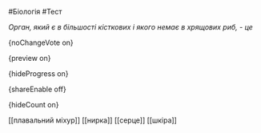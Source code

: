#Біологія #Тест

*Орган, який є в більшості кісткових і якого немає в хрящових риб, - це*

{noChangeVote on}

{preview on}

{hideProgress on}

{shareEnable off}

{hideCount on}

[[плавальний міхур]]
[[нирка]]
[[серце]]
[[шкіра]]
